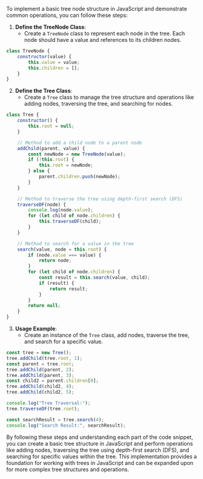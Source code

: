 To implement a basic tree node structure in JavaScript and demonstrate common operations, you can follow these steps:

1. **Define the TreeNode Class**:
   - Create a `TreeNode` class to represent each node in the tree. Each node should have a value and references to its children nodes.

```javascript
class TreeNode {
    constructor(value) {
        this.value = value;
        this.children = [];
    }
}
```

2. **Define the Tree Class**:
   - Create a `Tree` class to manage the tree structure and operations like adding nodes, traversing the tree, and searching for nodes.

```javascript
class Tree {
    constructor() {
        this.root = null;
    }

    // Method to add a child node to a parent node
    addChild(parent, value) {
        const newNode = new TreeNode(value);
        if (!this.root) {
            this.root = newNode;
        } else {
            parent.children.push(newNode);
        }
    }

    // Method to traverse the tree using depth-first search (DFS)
    traverseDF(node) {
        console.log(node.value);
        for (let child of node.children) {
            this.traverseDF(child);
        }
    }

    // Method to search for a value in the tree
    search(value, node = this.root) {
        if (node.value === value) {
            return node;
        }
        for (let child of node.children) {
            const result = this.search(value, child);
            if (result) {
                return result;
            }
        }
        return null;
    }
}
```

3. **Usage Example**:
   - Create an instance of the `Tree` class, add nodes, traverse the tree, and search for a specific value.

```javascript
const tree = new Tree();
tree.addChild(tree.root, 1);
const parent = tree.root;
tree.addChild(parent, 2);
tree.addChild(parent, 3);
const child2 = parent.children[0];
tree.addChild(child2, 4);
tree.addChild(child2, 5);

console.log("Tree Traversal:");
tree.traverseDF(tree.root);

const searchResult = tree.search(4);
console.log("Search Result:", searchResult);
```

By following these steps and understanding each part of the code snippet, you can create a basic tree structure in JavaScript and perform operations like adding nodes, traversing the tree using depth-first search (DFS), and searching for specific values within the tree. This implementation provides a foundation for working with trees in JavaScript and can be expanded upon for more complex tree structures and operations.
